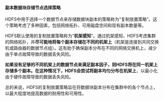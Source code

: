 #### 副本数据块存储节点选择策略

HDFS中用于选择一个数据节点来存储数据块副本的策略称为“复制放置策略”。这个策略考虑了多种因素，包括网络拓扑、可用磁盘空间和现有副本数量等。

HDFS默认使用的复制放置策略称为“**机架感知**”。通过机架感知，HDFS考虑集群的网络拓扑，并**尽可能地将每个副本存储在不同的机架上**（机架是连接到共同交换机或路由器的数据节点组）。这有助于确保副本分布在不同的网络交换机上，减少由于单点故障导致的数据丢失风险。

**如果没有足够的不同机架上的数据节点来满足副本因子，则HDFS将在同一机架上存储多个副本。在这种情况下，HDFS会尝试将副本均匀分布在机架上**，以最小化由于硬件故障导致的数据丢失风险。

总的来说，HDFS的复制放置策略旨在将数据块副本分布在集群中的各个节点上，以最大程度地提高数据的耐用性和可用性。